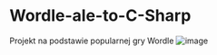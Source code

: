 # Wordle-ale-to-C-Sharp
Projekt na podstawie popularnej gry Wordle
![image](https://user-images.githubusercontent.com/68348406/167491583-624682a6-5a73-4cfa-ba6d-6e6ada270de0.png)
